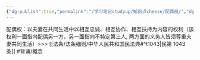 ```yaml
---
{"dg-publish":true,"permalink":"/学习笔记studyup/知识点cheese/配偶权/","dgPassFrontmatter":true,"created":"2024-07-12T22:25:00.560+08:00","updated":"2024-10-17T09:17:19.735+08:00"}
---
```


配偶权：以夫妻在共同生活中以相互忠诚、相互协作、相互扶持为内容的权利（该权利一面指向配偶另一方，另一面指向不特定第三人, 两方面的义务人皆须尊重夫妻共同生活）>>> [[法条/法条细则/中华人民共和国民法典#^t1043\|民第 1043 条]] #背诵/概念 